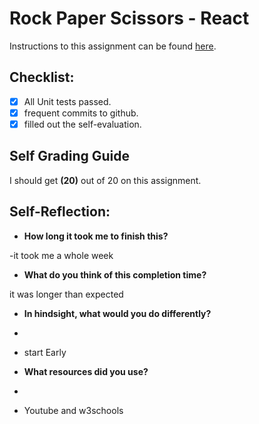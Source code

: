 Rock Paper Scissors - React
===================================

Instructions to this assignment can be found [here](https://it3049c.github.io/assignments/rps-in-react/).

## Checklist:
- [x] All Unit tests passed.
- [x] frequent commits to github.
- [x] filled out the self-evaluation.

## Self Grading Guide
<!--- Update the following line with your self-grade --->
<!--- Check the Rubric on Canvas for a guideline --->

I should get **(20)** out of 20 on this assignment.

## Self-Reflection:
- **How long it took me to finish this?**
<!-- Answer below this line -->
-it took me a whole week

- **What do you think of this completion time?**
<!-- Answer below this line -->
it was longer than expected 

- **In hindsight, what would you do differently?**
- <!-- Answer below this line -->
- start Early

- **What resources did you use?**
- <!-- Answer below this line -->
- Youtube and w3schools